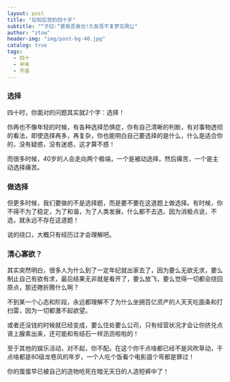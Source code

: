 ```yaml
---
layout: post
title: "后知后觉的四十岁"
subtitle: "“子曰:“甚矣吾衰也!久矣吾不复梦见周公"
author: "ztow"
header-img: "img/post-bg-40.jpg"
catalog: true
tags:
  - 四十
  - 中年
  - 不惑
---
```


### 选择
四十时，你面对的问题其实就2个字：选择！

你再也不像年轻的时候，有各种选择恐惧症，你有自己清晰的判断，有对事物透彻的看法，即使选择再多，再复杂，你也能明白自己要选择的是什么，什么是适合你的，没有疑惑，没有迷惑，这才算不惑！

而很多时候，40岁的人会走向两个极端，一个是被动选择，然后痛苦，一个是主动选择痛苦。

### 做选择
但更多时候，我们要做的不是选择题，而是要不要在这道题上做选择。有时候，你不得不为了稳定，为了和谐，为了人类发展，什么都不去选，因为消极点说，不选，就永远不存在这道题！

说的绕口，大概只有经历过才会理解吧。

### 清心寡欲？
其实突然明白，很多人为什么到了一定年纪就出家去了，因为要么无欲无求，要么制止自己有欲有求，最后结果无非就是看开了，要么放飞，要么觉得一切都会绕回原点，那还瞎折腾什么啊？

不到某一个心态和阶段，永远都理解不了为什么坐拥百亿资产的人天天吃面条和打扫雷，因为一切都激不起欲望。

或者还没钱的时候就已经变成，要么住处要么公司，只有经营状况才会让你挤兑点肾上腺素出来，还可能和有结石一样沥沥啦啦的！

至于其他的娱乐活动，对不起，你不配。在这个你干点啥都已经不是风吹草动，干点啥都是80级龙卷风的年岁，一个人吃个饭看个电影遛个弯都是罪过！

你的蛋蛋早已被自己的造物呛死在暗无天日的人造短裤中了！